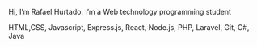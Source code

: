 Hi, 
I’m Rafael Hurtado.
I’m a Web technology programming student

HTML,CSS, Javascript, Express.js, React, Node.js, PHP, Laravel, Git, C#, Java
